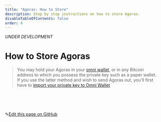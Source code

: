 ```yaml
---
title: "Agoras: How to Store"
description: Step by step instructions on how to store Agoras.
disableTableOfContents: false
order: 4
---
```


*UNDER DEVELOPMENT*

# How to Store Agoras

> You may hold your Agoras in your [omni wallet](https://www.omniwallet.org/), or in any Bitcoin address to which you possess the private key such as a paper wallet.<br>
> If you use the latter method and wish to send Agoras out, you'll first have to [import your private key to Omni Wallet](https://www.notion.so/importyourprivatekey.Omni)



<br>

<br>

<br>



✎[Edit this page on GitHub](https://github.com/TauGuide/tau-guide-documents/blob/master/docs/Tutorials/step-by-step-guide-how-to-store-agoras.md)